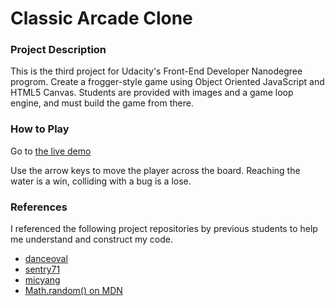 # Classic Arcade Clone

### Project Description

This is the third project for Udacity's Front-End Developer Nanodegree progrom. Create a frogger-style game using Object Oriented JavaScript and HTML5 Canvas. Students are provided with images and a game loop engine, and must build the game from there.

### How to Play

Go to [the live demo](http://baker-natalie.github.io/arcade-clone-project)

Use the arrow keys to move the player across the board. Reaching the water is a win, colliding with a bug is a lose.

### References

I referenced the following project repositories by previous students to help me understand and construct my code.

- [danceoval](https://github.com/danceoval/frogger)
- [sentry71](https://github.com/Sentry71/arcade)
- [micyang](https://github.com/micyang/frontend-nanodegree-arcade-game)
- [Math.random() on MDN](https://developer.mozilla.org/en-US/docs/Web/JavaScript/Reference/Global_Objects/Math/random)
